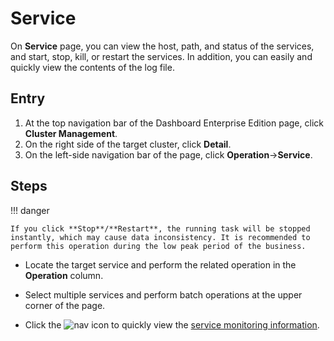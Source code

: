 # Service

On **Service** page, you can view the host, path, and status of the services, and start, stop, kill, or restart the services. In addition, you can easily and quickly view the contents of the log file.

## Entry

1. At the top navigation bar of the Dashboard Enterprise Edition page, click **Cluster Management**.
2. On the right side of the target cluster, click **Detail**.
3. On the left-side navigation bar of the page, click **Operation**->**Service**.

## Steps

!!! danger

    If you click **Stop**/**Restart**, the running task will be stopped instantly, which may cause data inconsistency. It is recommended to perform this operation during the low peak period of the business.

- Locate the target service and perform the related operation in the **Operation** column.

- Select multiple services and perform batch operations at the upper corner of the page.

- Click the ![nav](https://docs-cdn.nebula-graph.com.cn/figures/nav-dashboard.png) icon to quickly view the [service monitoring information](../2.monitor.md).
